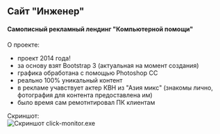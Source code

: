 ##  Сайт "Инженер"
#### Самописный рекламный лендинг "Компьютерной помощи"

О проекте:  
- проект 2014 года!  
- за основу взят Bootstrap 3 (актуальная на момент создания)
- графика обработана с помощью Photoshop СС
- реально 100% уникальный контент
- в рекламе учавствует актер КВН из "Азия микс" (знакомы лично, фотография для контента предоставлена им)
- было время сам ремотнтировал ПК клиентам

Скриншот:  
![Скриншот click-monitor.exe](./injeneer.gif)  
